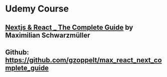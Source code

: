 # Udemy Course
## [Nextjs & React _ The Complete Guide](https://www.udemy.com/course/nextjs-react-the-complete-guide/) by Maximilian Schwarzmüller
## Github: https://github.com/gzoppelt/max_react_next_complete_guide